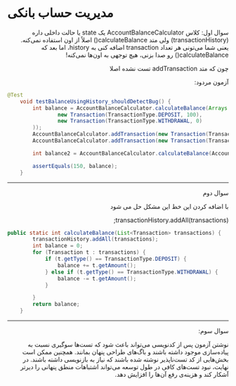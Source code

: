 # مدیریت حساب بانکی

<div dir="rtl">
سوال اول:
کلاس AccountBalanceCalculator یک state یا حالت داخلی داره (transactionHistory) ولی متد calculateBalance() اصلاً از اون استفاده نمی‌کنه. یعنی شما می‌تونی هر تعداد transaction اضافه کنی به history، اما بعد که calculateBalance() رو صدا بزنی، هیچ توجهی به اون‌ها نمی‌کنه!

چون که متد addTransaction تست نشده اصلا


آزمون مردود:
</div>


```java
@Test
    void testBalanceUsingHistory_shouldDetectBug() {
        int balance = AccountBalanceCalculator.calculateBalance(Arrays.asList(
                new Transaction(TransactionType.DEPOSIT, 100),
                new Transaction(TransactionType.WITHDRAWAL, 0)
        ));
        AccountBalanceCalculator.addTransaction(new Transaction(TransactionType.DEPOSIT, 100));
        AccountBalanceCalculator.addTransaction(new Transaction(TransactionType.WITHDRAWAL, 50));

        int balance2 = AccountBalanceCalculator.calculateBalance(AccountBalanceCalculator.getTransactionHistory());

        assertEquals(150, balance);
    }
```


<div dir="rtl">

---------------------

سوال دوم

با اضافه کردن این خط این مشکل حل می شود

transactionHistory.addAll(transactions);
</div>

```java
public static int calculateBalance(List<Transaction> transactions) {
        transactionHistory.addAll(transactions);
        int balance = 0;
        for (Transaction t : transactions) {
            if (t.getType() == TransactionType.DEPOSIT) {
                balance += t.getAmount();
            } else if (t.getType() == TransactionType.WITHDRAWAL) {
                balance -= t.getAmount();
            }

        }
        return balance;
    }
```

----------------------

<div dir="rtl">
سوال سوم:

نوشتن آزمون پس از کدنویسی می‌تواند باعث شود که تست‌ها سوگیری نسبت به پیاده‌سازی موجود داشته باشند و باگ‌های طراحی پنهان بمانند. همچنین ممکن است بخش‌هایی از کد تست‌ناپذیر نوشته شده باشند که نیاز به بازنویسی داشته باشند. در نهایت، نبود تست‌های کافی در طول توسعه می‌تواند اشتباهات منطق پنهانی را دیرتر آشکار کند و هزینه‌ی رفع آن‌ها را افزایش دهد.



</div>


